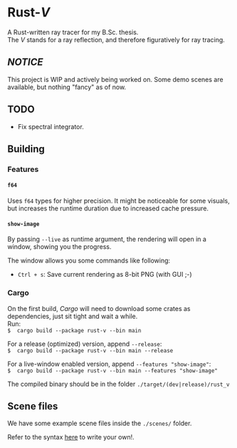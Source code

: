 # Rust\-_V_
A Rust-written ray tracer for my B.Sc. thesis. \
The _V_ stands for a ray reflection, and therefore figuratively for ray tracing.

## *NOTICE*
This project is WIP and actively being worked on.
Some demo scenes are available, but nothing "fancy" as of now.

## TODO
- Fix spectral integrator.

## Building
### Features
#### `f64`
Uses `f64` types for higher precision. It might be noticeable for some visuals,
but increases the runtime duration due to increased cache pressure.

#### `show-image`
By passing `--live` as runtime argument, the rendering will open in a window,
showing you the progress.

The window allows you some commands like following:
- `Ctrl + s`: Save current rendering as 8-bit PNG (with GUI ;-)

### Cargo
On the first build, _Cargo_ will need to download some crates as dependencies, just sit tight and wait a while. \
Run: \
`$  cargo build --package rust-v --bin main`

For a release (optimized) version, append `--release`: \
`$  cargo build --package rust-v --bin main --release`

For a live-window enabled version, append `--features "show-image"`: \
`$  cargo build --package rust-v --bin main --features "show-image"`

The compiled binary should be in the folder `./target/(dev|release)/rust_v`

## Scene files
We have some example scene files inside the `./scenes/` folder.

Refer to the syntax [here](./SceneSyntax.md) to write your own!.
